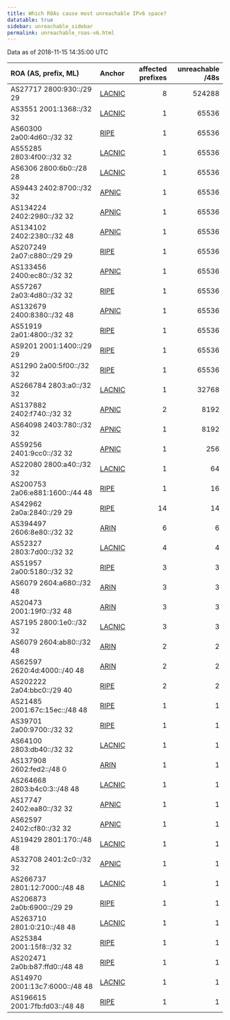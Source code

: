 ```yaml
---
title: Which ROAs cause most unreachable IPv6 space?
datatable: true
sidebar: unreachable_sidebar
permalink: unreachable_roas-v6.html
---
```


Data as of 2018-11-15 14:35:00 UTC


<div class="datatable-begin"></div>

| ROA (AS, prefix, ML)            | Anchor                                         |   affected prefixes |   unreachable /48s |
|:--------------------------------|:-----------------------------------------------|--------------------:|-------------------:|
| AS27717 2800:930::/29 29        | [LACNIC](unreachable_LACNIC_RPKI_Root-v6.html) |                   8 |             524288 |
| AS3551 2001:1368::/32 32        | [LACNIC](unreachable_LACNIC_RPKI_Root-v6.html) |                   1 |              65536 |
| AS60300 2a00:4d60::/32 32       | [RIPE](unreachable_RIPE_NCC_RPKI_Root-v6.html) |                   1 |              65536 |
| AS55285 2803:4f00::/32 32       | [LACNIC](unreachable_LACNIC_RPKI_Root-v6.html) |                   1 |              65536 |
| AS6306 2800:6b0::/28 28         | [LACNIC](unreachable_LACNIC_RPKI_Root-v6.html) |                   1 |              65536 |
| AS9443 2402:8700::/32 32        | [APNIC](unreachable_APNIC_RPKI_Root-v6.html)   |                   1 |              65536 |
| AS134224 2402:2980::/32 32      | [APNIC](unreachable_APNIC_RPKI_Root-v6.html)   |                   1 |              65536 |
| AS134102 2402:2380::/32 48      | [APNIC](unreachable_APNIC_RPKI_Root-v6.html)   |                   1 |              65536 |
| AS207249 2a07:c880::/29 29      | [RIPE](unreachable_RIPE_NCC_RPKI_Root-v6.html) |                   1 |              65536 |
| AS133456 2400:ec80::/32 32      | [APNIC](unreachable_APNIC_RPKI_Root-v6.html)   |                   1 |              65536 |
| AS57267 2a03:4d80::/32 32       | [RIPE](unreachable_RIPE_NCC_RPKI_Root-v6.html) |                   1 |              65536 |
| AS132679 2400:8380::/32 48      | [APNIC](unreachable_APNIC_RPKI_Root-v6.html)   |                   1 |              65536 |
| AS51919 2a01:4800::/32 32       | [RIPE](unreachable_RIPE_NCC_RPKI_Root-v6.html) |                   1 |              65536 |
| AS9201 2001:1400::/29 29        | [RIPE](unreachable_RIPE_NCC_RPKI_Root-v6.html) |                   1 |              65536 |
| AS1290 2a00:5f00::/32 32        | [RIPE](unreachable_RIPE_NCC_RPKI_Root-v6.html) |                   1 |              65536 |
| AS266784 2803:a0::/32 32        | [LACNIC](unreachable_LACNIC_RPKI_Root-v6.html) |                   1 |              32768 |
| AS137882 2402:f740::/32 32      | [APNIC](unreachable_APNIC_RPKI_Root-v6.html)   |                   2 |               8192 |
| AS64098 2403:780::/32 32        | [APNIC](unreachable_APNIC_RPKI_Root-v6.html)   |                   1 |               8192 |
| AS59256 2401:9cc0::/32 32       | [APNIC](unreachable_APNIC_RPKI_Root-v6.html)   |                   1 |                256 |
| AS22080 2800:a40::/32 32        | [LACNIC](unreachable_LACNIC_RPKI_Root-v6.html) |                   1 |                 64 |
| AS200753 2a06:e881:1600::/44 48 | [RIPE](unreachable_RIPE_NCC_RPKI_Root-v6.html) |                   1 |                 16 |
| AS42962 2a0a:2840::/29 29       | [RIPE](unreachable_RIPE_NCC_RPKI_Root-v6.html) |                  14 |                 14 |
| AS394497 2606:8e80::/32 32      | [ARIN](unreachable_ARIN-v6.html)               |                   6 |                  6 |
| AS52327 2803:7d00::/32 32       | [LACNIC](unreachable_LACNIC_RPKI_Root-v6.html) |                   4 |                  4 |
| AS51957 2a00:5180::/32 32       | [RIPE](unreachable_RIPE_NCC_RPKI_Root-v6.html) |                   3 |                  3 |
| AS6079 2604:a680::/32 48        | [ARIN](unreachable_ARIN-v6.html)               |                   3 |                  3 |
| AS20473 2001:19f0::/32 48       | [ARIN](unreachable_ARIN-v6.html)               |                   3 |                  3 |
| AS7195 2800:1e0::/32 32         | [LACNIC](unreachable_LACNIC_RPKI_Root-v6.html) |                   3 |                  3 |
| AS6079 2604:ab80::/32 48        | [ARIN](unreachable_ARIN-v6.html)               |                   2 |                  2 |
| AS62597 2620:4d:4000::/40 48    | [ARIN](unreachable_ARIN-v6.html)               |                   2 |                  2 |
| AS202222 2a04:bbc0::/29 40      | [RIPE](unreachable_RIPE_NCC_RPKI_Root-v6.html) |                   2 |                  2 |
| AS21485 2001:67c:15ec::/48 48   | [RIPE](unreachable_RIPE_NCC_RPKI_Root-v6.html) |                   1 |                  1 |
| AS39701 2a00:9700::/32 32       | [RIPE](unreachable_RIPE_NCC_RPKI_Root-v6.html) |                   1 |                  1 |
| AS64100 2803:db40::/32 32       | [LACNIC](unreachable_LACNIC_RPKI_Root-v6.html) |                   1 |                  1 |
| AS137908 2602:fed2::/48 0       | [ARIN](unreachable_ARIN-v6.html)               |                   1 |                  1 |
| AS264668 2803:b4c0:3::/48 48    | [LACNIC](unreachable_LACNIC_RPKI_Root-v6.html) |                   1 |                  1 |
| AS17747 2402:ea80::/32 32       | [APNIC](unreachable_APNIC_RPKI_Root-v6.html)   |                   1 |                  1 |
| AS62597 2402:cf80::/32 32       | [APNIC](unreachable_APNIC_RPKI_Root-v6.html)   |                   1 |                  1 |
| AS19429 2801:170::/48 48        | [LACNIC](unreachable_LACNIC_RPKI_Root-v6.html) |                   1 |                  1 |
| AS32708 2401:2c0::/32 32        | [APNIC](unreachable_APNIC_RPKI_Root-v6.html)   |                   1 |                  1 |
| AS266737 2801:12:7000::/48 48   | [LACNIC](unreachable_LACNIC_RPKI_Root-v6.html) |                   1 |                  1 |
| AS206873 2a0b:6900::/29 29      | [RIPE](unreachable_RIPE_NCC_RPKI_Root-v6.html) |                   1 |                  1 |
| AS263710 2801:0:210::/48 48     | [LACNIC](unreachable_LACNIC_RPKI_Root-v6.html) |                   1 |                  1 |
| AS25384 2001:15f8::/32 32       | [RIPE](unreachable_RIPE_NCC_RPKI_Root-v6.html) |                   1 |                  1 |
| AS202471 2a0b:b87:ffd0::/48 48  | [RIPE](unreachable_RIPE_NCC_RPKI_Root-v6.html) |                   1 |                  1 |
| AS14970 2001:13c7:6000::/48 48  | [LACNIC](unreachable_LACNIC_RPKI_Root-v6.html) |                   1 |                  1 |
| AS196615 2001:7fb:fd03::/48 48  | [RIPE](unreachable_RIPE_NCC_RPKI_Root-v6.html) |                   1 |                  1 |

<div class="datatable-end"></div>